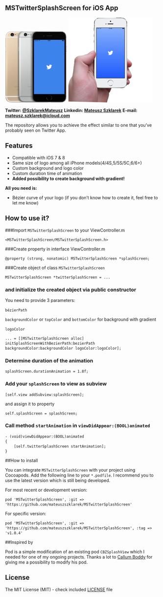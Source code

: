 ## MSTwitterSplashScreen for iOS App

<img src = "Images/TwitterAnimation.gif" width = "40%" height = "40%"/>
<img src="Images/TwitterSplashWithGradient.gif" width = "55%" height = "55%"/>

**Twitter: <a href="https://twitter.com/SzklarekMateusz">@SzklarekMateusz</a>**
**Linkedin: <a href="https://www.linkedin.com/in/mateuszszklarek">Mateusz Szklarek</a>**
**E-mail: <mateusz.szklarek@icloud.com>**


The repository allows you to achieve the effect similar to one that you’ve probably seen on Twitter App.

## Features
* Compatible with iOS 7 & 8
* Same size of logo among all iPhone models(4/4S,5/5S/5C,6/6+)
* Custom background and logo color
* Custom duration time of animation
* **Added possibility to create background with gradient!**

**All you need is:**

* Bézier curve of your logo (if you don’t know how to create it, feel free to let me know)

## How to use it?

###Import `MSTwitterSplashScreen` to your ViewController.m

```obj-c 
<MSTwitterSplashScreen/MSTwitterSplashScreen.h>
```

###Create property in interface ViewController.m

```obj-c
@property (strong, nonatomic) MSTwitterSplashScreen *splashScreen;
```

###Create object of class `MSTwitterSplashScreen`

```obj-c 
MSTwitterSplashScreen *twitterSplashScreen = ...
```

### and initialize the created object via public constructor 

You need to provide 3 parameters:

`bézierPath`

`backgroundColor` or `topColor` and `bottomColor` for background with gradient

`logoColor`

```obj-c 
... = [[MSTwitterSplashScreen alloc] initSplashScreenWithBezierPath:bezierPath backgroundColor:backgroundColor logoColor:logoColor];
```

### Determine duration of the animation
```obj-c 
splashScreen.durationAnimation = 1.8f;
```
### Add your `splashScreen` to view as subview

```obj-c
[self.view addSubview:splashScreen];
```
and assign it to property

```obj-c
self.splashScreen = splashScreen;
```

### Call method `startAnimation` in `viewDidAppear:(BOOL)animated`

```obj-c
- (void)viewDidAppear:(BOOL)animated
{
	[self.twitterSplashScreen startAnimation];
}
```

##How to install

You can integrate `MSTwitterSplashScreen` with your project using Cocoapods. Add the following line to your `*.podfile`. I recommend you to use the latest version which is still being developed.

For most recent or development version:

```obj-c
pod 'MSTwitterSplashScreen', :git => 'https://github.com/mateuszszklarek/MSTwitterSplashScreen'
```
For specific version:

```obj-c
pod 'MSTwitterSplashScreen', :git => 'https://github.com/mateuszszklarek/MSTwitterSplashScreen', :tag => 'v1.0.4'
```

##Inspired by

Pod is a simple modification of an existing pod `CBZSplashView` which I needed for one of my ongoing projects. Thanks a lot to [Callum Boddy](https://github.com/callumboddy) for giving me a possibility to modify his pod.

## License

The MIT License (MIT) - check included [LICENSE](LICENSE) file